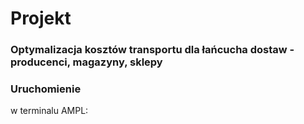 # Projekt
### Optymalizacja kosztów transportu dla łańcucha dostaw - producenci, magazyny, sklepy
### Uruchomienie
w terminalu AMPL:
``` include project.run;
```